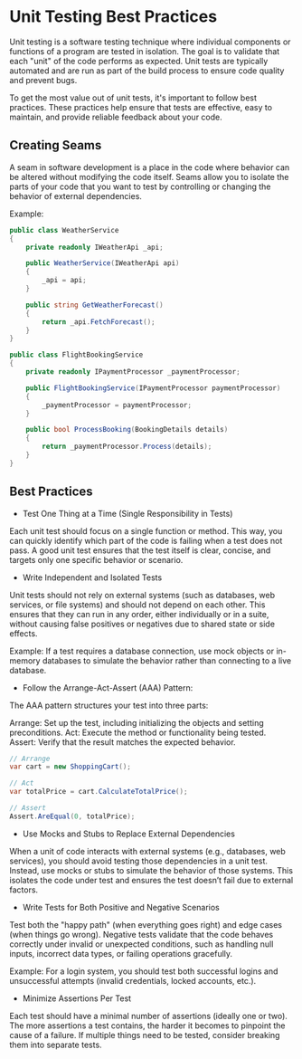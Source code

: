 # Unit Testing Best Practices

Unit testing is a software testing technique where individual components or functions of a program are tested in isolation. The goal is to validate that each "unit" of the code performs as expected. Unit tests are typically automated and are run as part of the build process to ensure code quality and prevent bugs.

To get the most value out of unit tests, it's important to follow best practices. These practices help ensure that tests are effective, easy to maintain, and provide reliable feedback about your code.

## Creating Seams

A seam in software development is a place in the code where behavior can be altered without modifying the code itself. Seams allow you to isolate the parts of your code that you want to test by controlling or changing the behavior of external dependencies.

Example:

```csharp
public class WeatherService
{
    private readonly IWeatherApi _api;

    public WeatherService(IWeatherApi api)
    {
        _api = api;
    }

    public string GetWeatherForecast()
    {
        return _api.FetchForecast();
    }
}

```

```csharp
public class FlightBookingService
{
    private readonly IPaymentProcessor _paymentProcessor;

    public FlightBookingService(IPaymentProcessor paymentProcessor)
    {
        _paymentProcessor = paymentProcessor;
    }

    public bool ProcessBooking(BookingDetails details)
    {
        return _paymentProcessor.Process(details);
    }
}
```

## Best Practices

- Test One Thing at a Time (Single Responsibility in Tests)

Each unit test should focus on a single function or method. This way, you can quickly identify which part of the code is failing when a test does not pass. A good unit test ensures that the test itself is clear, concise, and targets only one specific behavior or scenario.

- Write Independent and Isolated Tests

Unit tests should not rely on external systems (such as databases, web services, or file systems) and should not depend on each other. This ensures that they can run in any order, either individually or in a suite, without causing false positives or negatives due to shared state or side effects.

Example: If a test requires a database connection, use mock objects or in-memory databases to simulate the behavior rather than connecting to a live database.

- Follow the Arrange-Act-Assert (AAA) Pattern:

The AAA pattern structures your test into three parts:

Arrange: Set up the test, including initializing the objects and setting preconditions.
Act: Execute the method or functionality being tested.
Assert: Verify that the result matches the expected behavior.

```csharp
// Arrange
var cart = new ShoppingCart();

// Act
var totalPrice = cart.CalculateTotalPrice();

// Assert
Assert.AreEqual(0, totalPrice);
```

- Use Mocks and Stubs to Replace External Dependencies

When a unit of code interacts with external systems (e.g., databases, web services), you should avoid testing those dependencies in a unit test. Instead, use mocks or stubs to simulate the behavior of those systems. This isolates the code under test and ensures the test doesn’t fail due to external factors.

- Write Tests for Both Positive and Negative Scenarios

Test both the "happy path" (when everything goes right) and edge cases (when things go wrong). Negative tests validate that the code behaves correctly under invalid or unexpected conditions, such as handling null inputs, incorrect data types, or failing operations gracefully.

Example: For a login system, you should test both successful logins and unsuccessful attempts (invalid credentials, locked accounts, etc.).

- Minimize Assertions Per Test

Each test should have a minimal number of assertions (ideally one or two). The more assertions a test contains, the harder it becomes to pinpoint the cause of a failure. If multiple things need to be tested, consider breaking them into separate tests.
